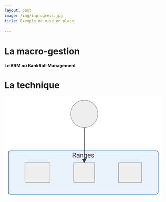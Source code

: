 ```yaml
---
layout: post
image: /img/inprogress.jpg
title: Exemple de mise en place

---
```


# La macro-gestion

#### Le BRM ou BankRoll Management

# La technique

![](../img/parcours.svg)


<!--stackedit_data:
eyJoaXN0b3J5IjpbMTA1ODY1OTYxOCwtMjA3ODk2NjMwMCw4Nj
Y2MzkzODcsLTIwOTg0MDQyODcsLTU3NjY0MzIwMV19
-->